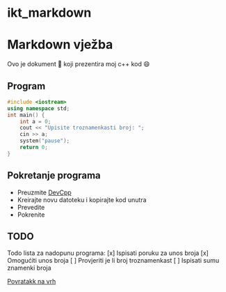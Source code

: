 # ikt_markdown
# Markdown vježba
Ovo je dokument :memo: koji prezentira moj c++ kod :smile:
## Program
```c++
#include <iostream>
using namespace std;
int main() {
    int a = 0;
    cout << "Upisite troznamenkasti broj: ";
    cin >> a;
    system("pause");
    return 0;
}
```
## Pokretanje programa
- Preuzmite [DevCpp](https://sourceforge.net/projects/orwelldevcpp/)
- Kreirajte novu datoteku i kopirajte kod unutra
- Prevedite
- Pokrenite
## TODO
Todo lista za nadopunu programa:
[x] Ispisati poruku za unos broja
[x] Omogućiti unos broja
[ ] Provjeriti je li broj troznamenkast
[ ] Ispisati sumu znamenki broja


[Povratakk na vrh](#Markdown-vježba)
